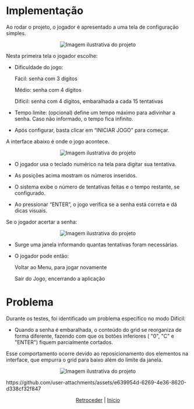 # Implementação

Ao rodar o projeto, o jogador é apresentado a uma tela de configuração simples.
<p align="center">
  <img src="https://github.com/user-attachments/assets/541b3ae1-9cec-4399-a924-e8622e31368f" alt="Imagem ilustrativa do projeto" />
</p>
Nesta primeira tela o jogador escolhe:

* Dificuldade do jogo:

  Fácil: senha com 3 dígitos

  Médio: senha com 4 dígitos

  Difícil: senha com 4 dígitos, embaralhada a cada 15 tentativas

* Tempo limite: (opcional) define um tempo máximo para adivinhar a senha. Caso não informado, o tempo fica infinito.

* Após configurar, basta clicar em “INICIAR JOGO” para começar.


A interface abaixo é onde o jogo acontece.
<p align="center">
  <img src="https://github.com/user-attachments/assets/67ae8b44-4539-462e-8c4e-30761a690079" alt="Imagem ilustrativa do projeto" />
</p>

* O jogador usa o teclado numérico na tela para digitar sua tentativa.

* As posições acima mostram os números inseridos.

* O sistema exibe o número de tentativas feitas e o tempo restante, se configurado.
  
* Ao pressionar “ENTER”, o jogo verifica se a senha está correta e dá dicas visuais.

Se o jogador acertar a senha:

<p align="center">
  <img src="https://github.com/user-attachments/assets/82d0fe2d-443a-4f20-b4dc-6679b80ceb03" alt="Imagem ilustrativa do projeto" />
</p>

* Surge uma janela informando quantas tentativas foram necessárias.

* O jogador pode então:

  Voltar ao Menu, para jogar novamente

  Sair do Jogo, encerrando a aplicação

# Problema
Durante os testes, foi identificado um problema específico no modo Difícil:

* Quando a senha é embaralhada, o conteúdo do grid se reorganiza de forma diferente, fazendo com que os botões inferiores ( "0", "C" e "ENTER") fiquem parcialmente cortados.

Esse comportamento ocorre devido ao reposicionamento dos elementos na interface, que empurra o grid para baixo além do limite da janela.
<p align="center">
  <img src="https://github.com/user-attachments/assets/e639954d-6269-4e36-8620-d338cf32f847" alt="Imagem ilustrativa do projeto" />
</p>
https://github.com/user-attachments/assets/e639954d-6269-4e36-8620-d338cf32f847








 
<div align="center">

[Retroceder](projeto.md) | [Início](analise.md)

</div>
